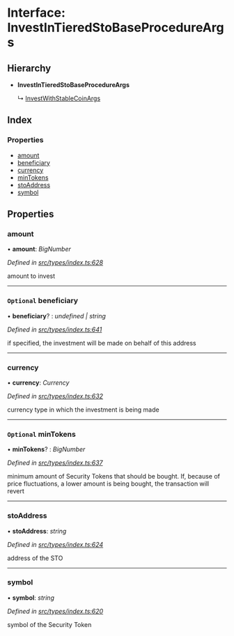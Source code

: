 # Interface: InvestInTieredStoBaseProcedureArgs

## Hierarchy

- **InvestInTieredStoBaseProcedureArgs**

  ↳ [InvestWithStableCoinArgs](_types_index_.investwithstablecoinargs.md)

## Index

### Properties

- [amount](_types_index_.investintieredstobaseprocedureargs.md#amount)
- [beneficiary](_types_index_.investintieredstobaseprocedureargs.md#optional-beneficiary)
- [currency](_types_index_.investintieredstobaseprocedureargs.md#currency)
- [minTokens](_types_index_.investintieredstobaseprocedureargs.md#optional-mintokens)
- [stoAddress](_types_index_.investintieredstobaseprocedureargs.md#stoaddress)
- [symbol](_types_index_.investintieredstobaseprocedureargs.md#symbol)

## Properties

### amount

• **amount**: _BigNumber_

_Defined in [src/types/index.ts:628](https://github.com/PolymathNetwork/polymath-sdk/blob/660aba8/src/types/index.ts#L628)_

amount to invest

---

### `Optional` beneficiary

• **beneficiary**? : _undefined | string_

_Defined in [src/types/index.ts:641](https://github.com/PolymathNetwork/polymath-sdk/blob/660aba8/src/types/index.ts#L641)_

if specified, the investment will be made on behalf of this address

---

### currency

• **currency**: _Currency_

_Defined in [src/types/index.ts:632](https://github.com/PolymathNetwork/polymath-sdk/blob/660aba8/src/types/index.ts#L632)_

currency type in which the investment is being made

---

### `Optional` minTokens

• **minTokens**? : _BigNumber_

_Defined in [src/types/index.ts:637](https://github.com/PolymathNetwork/polymath-sdk/blob/660aba8/src/types/index.ts#L637)_

minimum amount of Security Tokens that should be bought.
If, because of price fluctuations, a lower amount is being bought, the transaction will revert

---

### stoAddress

• **stoAddress**: _string_

_Defined in [src/types/index.ts:624](https://github.com/PolymathNetwork/polymath-sdk/blob/660aba8/src/types/index.ts#L624)_

address of the STO

---

### symbol

• **symbol**: _string_

_Defined in [src/types/index.ts:620](https://github.com/PolymathNetwork/polymath-sdk/blob/660aba8/src/types/index.ts#L620)_

symbol of the Security Token
